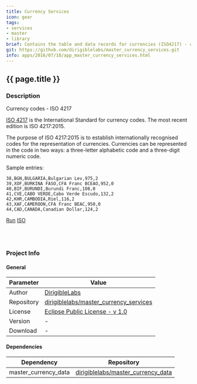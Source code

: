 ```yaml
---
title: Currency Services
icon: gear
tags:
- services
- master
- library
brief: Contains the table and data records for currencies (ISO4217) - code, entiry, name, numeric, minor unit - iso.org
git: https://github.com/dirigiblelabs/master_currency_services.git
info: apps/2016/07/18/app_master_currency_services.html
---
```


{{ page.title }}
---


### Description

Currency codes - ISO 4217

[ISO 4217](http://www.iso.org/iso/home/standards/currency_codes.htm) is the International Standard for currency codes. The most recent edition is ISO 4217:2015.

The purpose of ISO 4217:2015 is to establish internationally recognised codes for the representation of currencies. Currencies can be represented in the code in two ways: a three-letter alphabetic code and a three-digit numeric code.

Sample entries:

	38,BGN,BULGARIA,Bulgarian Lev,975,2
	39,XOF,BURKINA FASO,CFA Franc BCEAO,952,0
	40,BIF,BURUNDI,Burundi Franc,108,0
	41,CVE,CABO VERDE,Cabo Verde Escudo,132,2
	42,KHR,CAMBODIA,Riel,116,2
	43,XAF,CAMEROON,CFA Franc BEAC,950,0
	44,CAD,CANADA,Canadian Dollar,124,2




<div class="btn-toolbar pull-left">
	<a class="btn btn-warning" href="http://dirigible.eclipse.org/services/ui/anonymous.html?git={{ page.git }}.git">Run</a>
	<a class="btn btn-info" href="http://www.iso.org/iso/home/standards/currency_codes.htm">ISO</a>
</div>


<br><br>

### Project Info

#### General

Parameter     | Value
------------ | -----------
Author     | [DirigibleLabs](https://github.com/dirigiblelabs)
Repository | [dirigiblelabs/master_currency_services](https://github.com/dirigiblelabs/master_currency_services)
License    | [Eclipse Public License - v 1.0](https://www.eclipse.org/legal/epl-v10.html)
Version    | -
Download   | -


#### Dependencies

Dependency   | Repository
------------ | -----------
master_currency_data | [dirigiblelabs/master_currency_data](https://github.com/dirigiblelabs/master_currency_data)

<br><br>